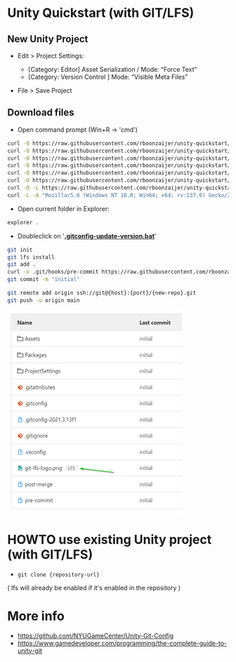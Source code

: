 # Unity Quickstart (with GIT/LFS)

## New Unity Project

- Edit > Project Settings:
    - [Category: Editor] Asset Serialization / Mode: “Force Text”
    - [Category: Version Control ] Mode: “Visible Meta Files”

- File > Save Project

## Download files

- Open command prompt (Win+R -> 'cmd')

```bash
curl -O https://raw.githubusercontent.com/rboonzaijer/unity-quickstart/main/all-unity-root-files/.gitattributes
curl -O https://raw.githubusercontent.com/rboonzaijer/unity-quickstart/main/all-unity-root-files/.gitconfig
curl -O https://raw.githubusercontent.com/rboonzaijer/unity-quickstart/main/all-unity-root-files/.gitconfig---2021.3.13f1
curl -O https://raw.githubusercontent.com/rboonzaijer/unity-quickstart/main/all-unity-root-files/.gitconfig-update-version.bat
curl -O https://raw.githubusercontent.com/rboonzaijer/unity-quickstart/main/all-unity-root-files/.gitignore
curl -O https://raw.githubusercontent.com/rboonzaijer/unity-quickstart/main/all-unity-root-files/readme.md
curl -O -L https://raw.githubusercontent.com/rboonzaijer/unity-quickstart/main/all-unity-root-files/git-lfs-logo.png
curl -L -A "Mozilla/5.0 (Windows NT 10.0; Win64; x64; rv:137.0) Gecko/20100101 Firefox/137.0" -O https://media.githubusercontent.com/media/rboonzaijer/unity-quickstart/refs/heads/main/all-unity-root-files/git-lfs-logo.png
```

- Open current folder in Explorer:

```bash
explorer .
```

- Doubleclick on '<ins>**.gitconfig-update-version.bat**</ins>'

```bash
git init
git lfs install
git add .
curl -o .git/hooks/pre-commit https://raw.githubusercontent.com/rboonzaijer/unity-quickstart/main/all-unity-root-files/pre-commit
git commit -m "initial"
```

```bash
git remote add origin ssh://git@{host}:{port}/{new-repo}.git
git push -u origin main
```

![Example](screenshot.png)

# HOWTO use existing Unity project (with GIT/LFS)

- `git clone {repository-url}`

( lfs will already be enabled if it's enabled in the repository )




# More info

- https://github.com/NYUGameCenter/Unity-Git-Config
- https://www.gamedeveloper.com/programming/the-complete-guide-to-unity-git
